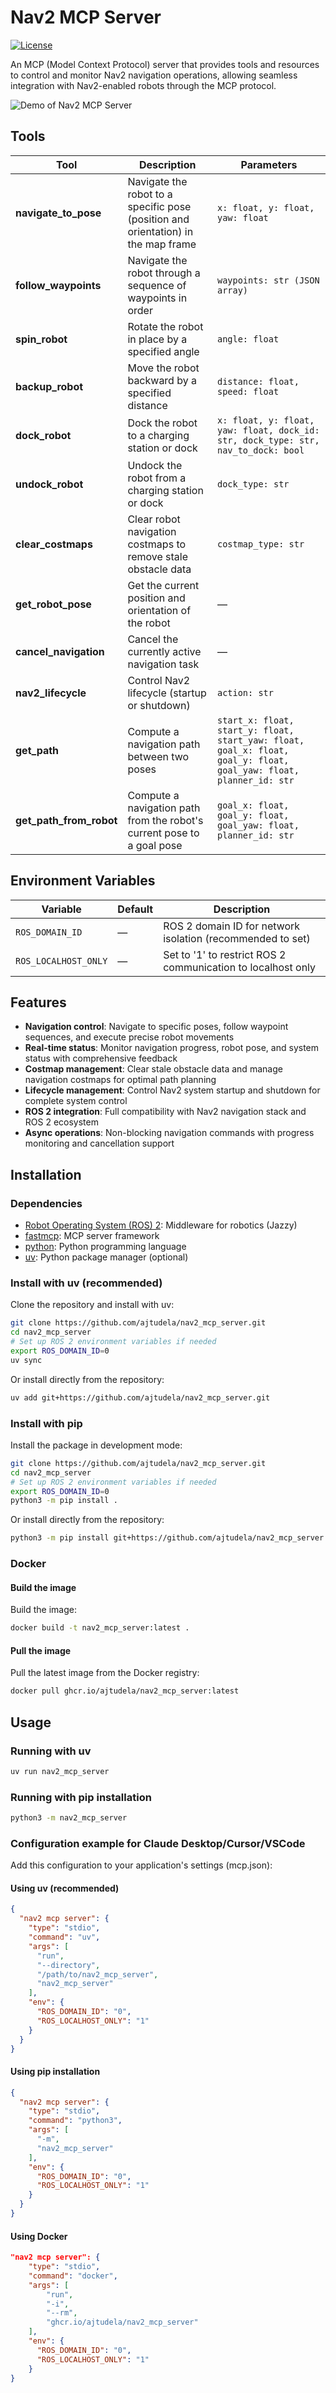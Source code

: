# Nav2 MCP Server

[![License](https://img.shields.io/github/license/ajtudela/nav2_mcp_server)](https://github.com/ajtudela/nav2_mcp_server/blob/main/LICENSE)

An MCP (Model Context Protocol) server that provides tools and resources to control and monitor Nav2 navigation operations, allowing seamless integration with Nav2-enabled robots through the MCP protocol.

![Demo of Nav2 MCP Server](docs/demo.gif)

## Tools

| Tool                    | Description                                                                       | Parameters                                                                                                         |
| ----------------------- | --------------------------------------------------------------------------------- | ------------------------------------------------------------------------------------------------------------------ |
| **navigate_to_pose**    | Navigate the robot to a specific pose (position and orientation) in the map frame | `x: float, y: float, yaw: float`                                                                                   |
| **follow_waypoints**    | Navigate the robot through a sequence of waypoints in order                       | `waypoints: str (JSON array)`                                                                                      |
| **spin_robot**          | Rotate the robot in place by a specified angle                                    | `angle: float`                                                                                                     |
| **backup_robot**        | Move the robot backward by a specified distance                                   | `distance: float, speed: float`                                                                                    |
| **dock_robot**          | Dock the robot to a charging station or dock                                      | `x: float, y: float, yaw: float, dock_id: str, dock_type: str, nav_to_dock: bool`                                  |
| **undock_robot**        | Undock the robot from a charging station or dock                                  | `dock_type: str`                                                                                                   |
| **clear_costmaps**      | Clear robot navigation costmaps to remove stale obstacle data                     | `costmap_type: str`                                                                                                |
| **get_robot_pose**      | Get the current position and orientation of the robot                             | —                                                                                                                  |
| **cancel_navigation**   | Cancel the currently active navigation task                                       | —                                                                                                                  |
| **nav2_lifecycle**      | Control Nav2 lifecycle (startup or shutdown)                                      | `action: str`                                                                                                      |
| **get_path**            | Compute a navigation path between two poses                                       | `start_x: float, start_y: float, start_yaw: float, goal_x: float, goal_y: float, goal_yaw: float, planner_id: str` |
| **get_path_from_robot** | Compute a navigation path from the robot's current pose to a goal pose            | `goal_x: float, goal_y: float, goal_yaw: float, planner_id: str`                                                   |


## Environment Variables

| Variable             | Default | Description                                                  |
| -------------------- | ------- | ------------------------------------------------------------ |
| `ROS_DOMAIN_ID`      | —       | ROS 2 domain ID for network isolation (recommended to set)   |
| `ROS_LOCALHOST_ONLY` | —       | Set to '1' to restrict ROS 2 communication to localhost only |

## Features

* **Navigation control**: Navigate to specific poses, follow waypoint sequences, and execute precise robot movements
* **Real-time status**: Monitor navigation progress, robot pose, and system status with comprehensive feedback
* **Costmap management**: Clear stale obstacle data and manage navigation costmaps for optimal path planning
* **Lifecycle management**: Control Nav2 system startup and shutdown for complete system control
* **ROS 2 integration**: Full compatibility with Nav2 navigation stack and ROS 2 ecosystem
* **Async operations**: Non-blocking navigation commands with progress monitoring and cancellation support

## Installation

### Dependencies

- [Robot Operating System (ROS) 2](https://docs.ros.org/en/jazzy/): Middleware for robotics (Jazzy)
- [fastmcp](https://github.com/jlowin/fastmcp): MCP server framework
- [python](https://www.python.org/): Python programming language
- [uv](https://github.com/astral-sh/uv): Python package manager (optional)


### Install with uv (recommended)

Clone the repository and install with uv:

```bash
git clone https://github.com/ajtudela/nav2_mcp_server.git
cd nav2_mcp_server
# Set up ROS 2 environment variables if needed
export ROS_DOMAIN_ID=0
uv sync
```

Or install directly from the repository:

```bash
uv add git+https://github.com/ajtudela/nav2_mcp_server.git
```

### Install with pip

Install the package in development mode:

```bash
git clone https://github.com/ajtudela/nav2_mcp_server.git
cd nav2_mcp_server
# Set up ROS 2 environment variables if needed
export ROS_DOMAIN_ID=0
python3 -m pip install .
```

Or install directly from the repository:

```bash
python3 -m pip install git+https://github.com/ajtudela/nav2_mcp_server.git
```

### Docker

#### Build the image
Build the image:

```bash
docker build -t nav2_mcp_server:latest .
```

#### Pull the image
Pull the latest image from the Docker registry:

```bash
docker pull ghcr.io/ajtudela/nav2_mcp_server:latest
```

## Usage

### Running with uv

```bash
uv run nav2_mcp_server
```

### Running with pip installation

```bash
python3 -m nav2_mcp_server
```

### Configuration example for Claude Desktop/Cursor/VSCode

Add this configuration to your application's settings (mcp.json):

#### Using uv (recommended)
```json
{
  "nav2 mcp server": {
    "type": "stdio",
    "command": "uv",
    "args": [
      "run",
      "--directory",
      "/path/to/nav2_mcp_server",
      "nav2_mcp_server"
    ],
    "env": {
      "ROS_DOMAIN_ID": "0",
      "ROS_LOCALHOST_ONLY": "1"
    }
  }
}
```

#### Using pip installation
```json
{
  "nav2 mcp server": {
    "type": "stdio",
    "command": "python3",
    "args": [
      "-m",
      "nav2_mcp_server"
    ],
    "env": {
      "ROS_DOMAIN_ID": "0",
      "ROS_LOCALHOST_ONLY": "1"
    }
  }
}
```

#### Using Docker
```json
"nav2 mcp server": {
    "type": "stdio",
    "command": "docker",
    "args": [
        "run",
        "-i",
        "--rm",
        "ghcr.io/ajtudela/nav2_mcp_server"
    ],
    "env": {
      "ROS_DOMAIN_ID": "0",
      "ROS_LOCALHOST_ONLY": "1"
    }
}
```